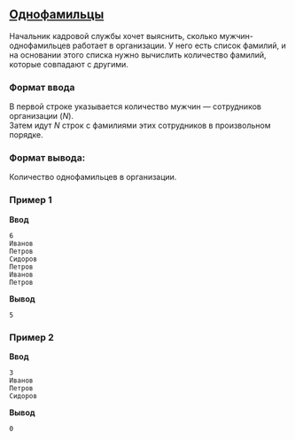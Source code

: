 ## [Однофамильцы](../../../solutions/3.2/32_k.py)

Начальник кадровой службы хочет выяснить, сколько мужчин-однофамильцев работает в организации. У него есть список фамилий, и на основании этого списка нужно вычислить количество фамилий, которые совпадают с другими.

### Формат ввода

В первой строке указывается количество мужчин — сотрудников организации ($N$).\
Затем идут $N$ строк с фамилиями этих сотрудников в произвольном порядке.

### Формат вывода:

Количество однофамильцев в организации.

### Пример 1

**Ввод**
```plaintext
6
Иванов
Петров
Сидоров
Петров
Иванов
Петров
```

**Вывод**
```plaintext
5
```

### Пример 2

**Ввод**
```plaintext
3
Иванов
Петров
Сидоров
```

**Вывод**
```plaintext
0
```